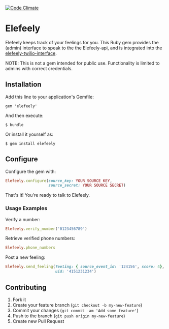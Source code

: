 [![Code Climate](https://codeclimate.com/github/raphweiner/elefeely.png)](https://codeclimate.com/github/raphweiner/elefeely)


# Elefeely

Elefeely keeps track of your feelings for you.  This Ruby gem provides the (admin) interface to speak to the the Elefeely-api, and is integrated into the [elefeely-twilio-interface](http://github.com/raphweiner/elefeely-twilio-interface).

NOTE: This is not a gem intended for public use.  Functionality is limited to admins with correct credentials.

## Installation

Add this line to your application's Gemfile:

    gem 'elefeely'

And then execute:

    $ bundle

Or install it yourself as:

    $ gem install elefeely

## Configure

Configure the gem with:

```ruby
Elefeely.configure(source_key: YOUR SOURCE KEY,
                   source_secret: YOUR SOURCE SECRET)
```

That's it! You're ready to talk to Elefeely.

### Usage Examples

Verify a number:

```ruby
Elefeely.verify_number('0123456789')
```

Retrieve verified phone numbers:

```ruby
Elefeely.phone_numbers
```

Post a new feeling:

```ruby
Elefeely.send_feeling(feeling: { source_event_id: '124156', score: 4},
                      uid: '4151231234')
```

## Contributing

1. Fork it
2. Create your feature branch (`git checkout -b my-new-feature`)
3. Commit your changes (`git commit -am 'Add some feature'`)
4. Push to the branch (`git push origin my-new-feature`)
5. Create new Pull Request
